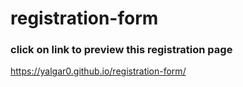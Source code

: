 # registration-form
### click on link to preview this registration page
https://yalgar0.github.io/registration-form/

